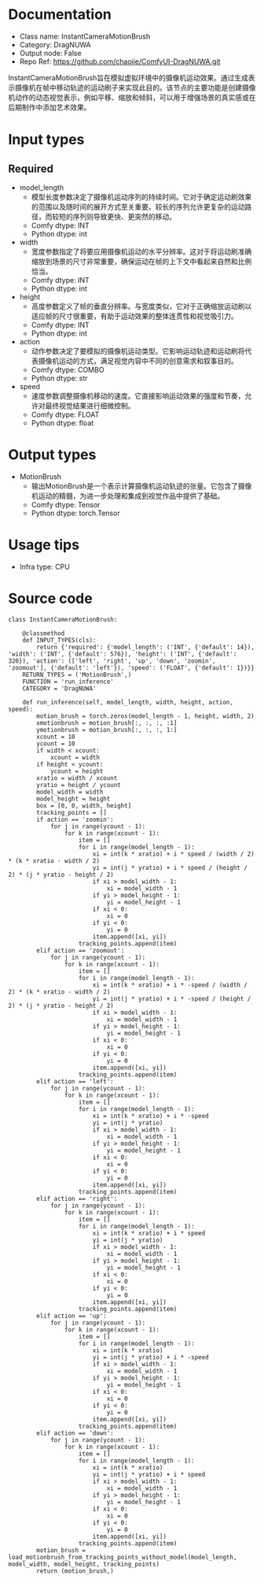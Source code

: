 # Documentation
- Class name: InstantCameraMotionBrush
- Category: DragNUWA
- Output node: False
- Repo Ref: https://github.com/chaojie/ComfyUI-DragNUWA.git

InstantCameraMotionBrush旨在模拟虚拟环境中的摄像机运动效果。通过生成表示摄像机在帧中移动轨迹的运动刷子来实现此目的。该节点的主要功能是创建摄像机动作的动态视觉表示，例如平移、缩放和倾斜，可以用于增强场景的真实感或在后期制作中添加艺术效果。

# Input types
## Required
- model_length
    - 模型长度参数决定了摄像机运动序列的持续时间。它对于确定运动刷效果的范围以及随时间的展开方式至关重要。较长的序列允许更复杂的运动路径，而较短的序列则导致更快、更突然的移动。
    - Comfy dtype: INT
    - Python dtype: int
- width
    - 宽度参数指定了将要应用摄像机运动的水平分辨率。这对于将运动刷准确缩放到场景的尺寸非常重要，确保运动在帧的上下文中看起来自然和比例恰当。
    - Comfy dtype: INT
    - Python dtype: int
- height
    - 高度参数定义了帧的垂直分辨率。与宽度类似，它对于正确缩放运动刷以适应帧的尺寸很重要，有助于运动效果的整体连贯性和视觉吸引力。
    - Comfy dtype: INT
    - Python dtype: int
- action
    - 动作参数决定了要模拟的摄像机运动类型。它影响运动轨迹和运动刷将代表摄像机运动的方式，满足视觉内容中不同的创意需求和叙事目的。
    - Comfy dtype: COMBO
    - Python dtype: str
- speed
    - 速度参数调整摄像机移动的速度。它直接影响运动效果的强度和节奏，允许对最终视觉结果进行细微控制。
    - Comfy dtype: FLOAT
    - Python dtype: float

# Output types
- MotionBrush
    - 输出MotionBrush是一个表示计算摄像机运动轨迹的张量。它包含了摄像机运动的精髓，为进一步处理和集成到视觉作品中提供了基础。
    - Comfy dtype: Tensor
    - Python dtype: torch.Tensor

# Usage tips
- Infra type: CPU

# Source code
```
class InstantCameraMotionBrush:

    @classmethod
    def INPUT_TYPES(cls):
        return {'required': {'model_length': ('INT', {'default': 14}), 'width': ('INT', {'default': 576}), 'height': ('INT', {'default': 320}), 'action': (['left', 'right', 'up', 'down', 'zoomin', 'zoomout'], {'default': 'left'}), 'speed': ('FLOAT', {'default': 1})}}
    RETURN_TYPES = ('MotionBrush',)
    FUNCTION = 'run_inference'
    CATEGORY = 'DragNUWA'

    def run_inference(self, model_length, width, height, action, speed):
        motion_brush = torch.zeros(model_length - 1, height, width, 2)
        xmotionbrush = motion_brush[:, :, :, :1]
        ymotionbrush = motion_brush[:, :, :, 1:]
        xcount = 10
        ycount = 10
        if width < xcount:
            xcount = width
        if height < ycount:
            ycount = height
        xratio = width / xcount
        yratio = height / ycount
        model_width = width
        model_height = height
        box = [0, 0, width, height]
        tracking_points = []
        if action == 'zoomin':
            for j in range(ycount - 1):
                for k in range(xcount - 1):
                    item = []
                    for i in range(model_length - 1):
                        xi = int(k * xratio) + i * speed / (width / 2) * (k * xratio - width / 2)
                        yi = int(j * yratio) + i * speed / (height / 2) * (j * yratio - height / 2)
                        if xi > model_width - 1:
                            xi = model_width - 1
                        if yi > model_height - 1:
                            yi = model_height - 1
                        if xi < 0:
                            xi = 0
                        if yi < 0:
                            yi = 0
                        item.append([xi, yi])
                    tracking_points.append(item)
        elif action == 'zoomout':
            for j in range(ycount - 1):
                for k in range(xcount - 1):
                    item = []
                    for i in range(model_length - 1):
                        xi = int(k * xratio) + i * -speed / (width / 2) * (k * xratio - width / 2)
                        yi = int(j * yratio) + i * -speed / (height / 2) * (j * yratio - height / 2)
                        if xi > model_width - 1:
                            xi = model_width - 1
                        if yi > model_height - 1:
                            yi = model_height - 1
                        if xi < 0:
                            xi = 0
                        if yi < 0:
                            yi = 0
                        item.append([xi, yi])
                    tracking_points.append(item)
        elif action == 'left':
            for j in range(ycount - 1):
                for k in range(xcount - 1):
                    item = []
                    for i in range(model_length - 1):
                        xi = int(k * xratio) + i * -speed
                        yi = int(j * yratio)
                        if xi > model_width - 1:
                            xi = model_width - 1
                        if yi > model_height - 1:
                            yi = model_height - 1
                        if xi < 0:
                            xi = 0
                        if yi < 0:
                            yi = 0
                        item.append([xi, yi])
                    tracking_points.append(item)
        elif action == 'right':
            for j in range(ycount - 1):
                for k in range(xcount - 1):
                    item = []
                    for i in range(model_length - 1):
                        xi = int(k * xratio) + i * speed
                        yi = int(j * yratio)
                        if xi > model_width - 1:
                            xi = model_width - 1
                        if yi > model_height - 1:
                            yi = model_height - 1
                        if xi < 0:
                            xi = 0
                        if yi < 0:
                            yi = 0
                        item.append([xi, yi])
                    tracking_points.append(item)
        elif action == 'up':
            for j in range(ycount - 1):
                for k in range(xcount - 1):
                    item = []
                    for i in range(model_length - 1):
                        xi = int(k * xratio)
                        yi = int(j * yratio) + i * -speed
                        if xi > model_width - 1:
                            xi = model_width - 1
                        if yi > model_height - 1:
                            yi = model_height - 1
                        if xi < 0:
                            xi = 0
                        if yi < 0:
                            yi = 0
                        item.append([xi, yi])
                    tracking_points.append(item)
        elif action == 'down':
            for j in range(ycount - 1):
                for k in range(xcount - 1):
                    item = []
                    for i in range(model_length - 1):
                        xi = int(k * xratio)
                        yi = int(j * yratio) + i * speed
                        if xi > model_width - 1:
                            xi = model_width - 1
                        if yi > model_height - 1:
                            yi = model_height - 1
                        if xi < 0:
                            xi = 0
                        if yi < 0:
                            yi = 0
                        item.append([xi, yi])
                    tracking_points.append(item)
        motion_brush = load_motionbrush_from_tracking_points_without_model(model_length, model_width, model_height, tracking_points)
        return (motion_brush,)
```